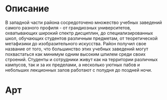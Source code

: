 # Описание
В западной части района сосредоточено множество учебных заведений самого разного профиля - от грандиозных университетов, охватывающих широкий спектр дисциплин, до специализированных школ, обучающих студентов различным предметам, от теоретической метафизики до изобразительного искусства. Район получил свое название от того, что большинство этих учебных заведений могут похвастаться как минимум одним высоким шпилем среди своих строений. Студенты и сотрудники живут как на территории различных кампусов, так и за их пределами, а несколько уютных пабов и небольших лекционных залов работают с полудня до поздней ночи.
# Арт

